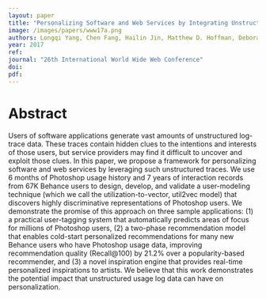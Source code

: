 ```yaml
---
layout: paper
title: "Personalizing Software and Web Services by Integrating Unstructured Application Usage Traces"
image: /images/papers/www17a.png
authors: Longqi Yang, Chen Fang, Hailin Jin, Matthew D. Hoffman, Deborah Estrin.
year: 2017
ref:
journal: "26th International World Wide Web Conference"
doi:
pdf:
---
```


# Abstract

Users of software applications generate vast amounts of unstructured log-trace data. These traces contain hidden clues to the intentions and interests of those users, but service providers may find it difficult to uncover and exploit those clues. In this paper, we propose a framework for personalizing software and web services by leveraging such unstructured traces. We use 6 months of Photoshop usage history and 7 years of interaction records from 67K Behance users to design, develop, and validate a user-modeling technique (which we call the utilization-to-vector, util2vec model) that discovers highly discriminative representations of Photoshop users. We demonstrate the promise of this approach on three sample applications: (1) a practical user-tagging system that automatically predicts areas of focus for millions of Photoshop users, (2) a two-phase recommendation model that enables cold-start personalized recommendations for many new Behance users who have Photoshop usage data, improving recommendation quality (Recall@100) by 21.2\% over a popularity-based recommender, and (3) a novel inspiration engine that provides real-time personalized inspirations to artists. We believe that this work demonstrates the potential impact that unstructured usage log data can have on personalization.
